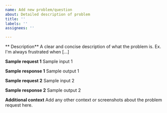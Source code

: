 ```yaml
---
name: Add new problem/question
about: Detailed description of problem
title: ''
labels: ''
assignees: ''

---
```


** Description**
A clear and concise description of what the problem is. Ex. I'm always frustrated when [...]

**Sample request 1**
Sample input 1

**Sample response 1**
Sample output 1

**Sample request 2**
Sample input 2

**Sample response 2**
Sample output 2

**Additional context**
Add any other context or screenshots about the problem request here.

